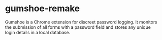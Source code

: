 # gumshoe-remake
Gumshoe is a Chrome extension for discreet password logging. It monitors the submission of all forms with a password field and stores any unique login details in a local database.
